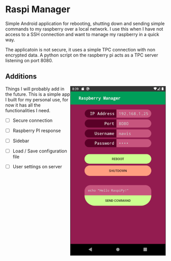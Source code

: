 # Raspi Manager
Simple Android application for rebooting, shutting down and sending simple commands to my raspberry over a local network. 
I use this when I have not access to a SSH connection and want to manage my raspberry in a quick way.  

The applicatoin is not secure, it uses a simple TPC connection with non encrypted data. A python script on the raspberry pi acts as a TPC server listening on port 8080. 


## Additions

<img src="./images/image.png" style="float: right;" align="right" width="300"/>

Things I will probably add in the future. This is a simple app I built for my personal use, for now it has all the functionalities I need.      
  
    
- [ ] Secure connection
- [ ] Raspberry PI response
- [ ] Sidebar 
- [ ] Load / Save configuration file
- [ ] User settings on server


    


